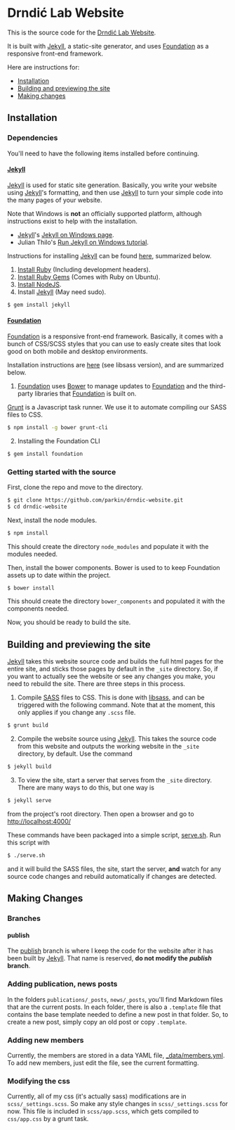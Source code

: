 # Drndić Lab Website

This is the source code for the [Drndić Lab Website](http://www.physics.upenn.edu/drndicgroup/).

It is built with [Jekyll], a static-site generator, and uses [Foundation] as a responsive front-end framework.

Here are instructions for:

* [Installation](#installation)
* [Building and previewing the site](#building-and-previewing-the-site)
* [Making changes](#making-changes)

## Installation

### Dependencies

You'll need to have the following items installed before continuing.

#### [Jekyll]

[Jekyll] is used for static site generation. Basically, you write your website using [Jekyll]'s formatting, and then use [Jekyll] to turn your simple code into the many pages of your website.

Note that Windows is **not** an officially supported platform, although instructions exist to help with the installation.

 * [Jekyll]'s [Jekyll on Windows page](http://jekyllrb.com/docs/windows/#installation).
 * Julian Thilo's [Run Jekyll on Windows tutorial](http://jekyll-windows.juthilo.com/).

Instructions for installing [Jekyll] can be found [here](http://jekyllrb.com/docs/installation/), summarized below. 

 1. [Install Ruby](http://www.ruby-lang.org/en/downloads/) (Including development headers).
 2. [Install Ruby Gems](http://rubygems.org/pages/download) (Comes with Ruby on Ubuntu).
 3. [Install NodeJS](http://nodejs.org/).
 4. Install [Jekyll] (May need sudo). 
```bash
$ gem install jekyll
```

#### [Foundation]

[Foundation] is a responsive front-end framework. Basically, it comes with a bunch of CSS/SCSS styles that you can use to easly create sites that look good on both mobile and desktop environments.

Installation instructions are [here](http://foundation.zurb.com/docs/sass.html) (see libsass version), and are summarized below.

1. [Foundation] uses [Bower](http://bower.io/) to manage updates to [Foundation] and the third-party libraries that [Foundation] is built on.

  [Grunt](http://gruntjs.com/) is a Javascript task runner. We use it to automate compiling our SASS files to CSS.

  ```bash
$ npm install -g bower grunt-cli
  ```

2. Installing the Foundation CLI

  ```bash
$ gem install foundation
  ```

### Getting started with the source

First, clone the repo and move to the directory.

```bash
$ git clone https://github.com/parkin/drndic-website.git
$ cd drndic-website
```

Next, install the node modules.

```bash
$ npm install
```

This should create the directory `node_modules` and populate it with the modules needed.

Then, install the bower components. Bower is used to to keep Foundation assets up to date within the project.

```bash
$ bower install
```
This should create the directory `bower_components` and populated it with the components needed.

Now, you should be ready to build the site.

## Building and previewing the site

[Jekyll] takes this website source code and builds the full html pages for the entire site, and sticks those pages by default in the `_site` directory. So, if you want to actually see the website or see any changes you make, you need to rebuild the site. There are three steps in this process.

1. Compile [SASS](http://sass-lang.com/) files to CSS. This is done with [libsass](http://libsass.org/), and can be triggered with the following command. Note that at the moment, this only applies if you change any `.scss` file.

  ```bash
$ grunt build
  ```
  
2. Compile the website source using [Jekyll]. This takes the source code from this website and outputs the working website in the `_site` directory, by default. Use the command

  ```bash
$ jekyll build
  ```
3. To view the site, start a server that serves from the `_site` directory. There are many ways to do this, but one way is
 
  ```bash
$ jekyll serve
  ```
  
  from the project's root directory. Then open a browser and go to [http://localhost:4000/](http://localhost:4000/)

These commands have been packaged into a simple script, [serve.sh](https://github.com/parkin/drndic-website/blob/master/serve.sh). Run this script with

```bash
$ ./serve.sh
```

and it will build the SASS files, the site, start the server, **and** watch for any source code changes and rebuild automatically if changes are detected.

## Making Changes

### Branches

#### publish

The [publish](https://github.com/parkin/drndic-website/tree/publish) branch is where I keep the code for the website after it has been built by [Jekyll]. That name is reserved, **do not modify the** ***publish*** **branch**.

### Adding publication, news posts

In the folders `publications/_posts`, `news/_posts`, you'll find Markdown files that are the current posts. In each folder, there is also a `.template` file that contains the base template needed to define a new post in that folder. So, to create a new post, simply copy an old post or copy `.template`.

### Adding new members

Currently, the members are stored in a data YAML file, [_data/members.yml](https://github.com/parkin/drndic-website/blob/master/_data/members.yml). To add new members, just edit the file, see the current formatting.

### Modifying the css

Currently, all of my css (it's actually sass) modifications are in `scss/_settings.scss`. So make any style changes in `scss/_settings.scss` for now. This file is included in `scss/app.scss`, which gets compiled to `css/app.css` by a grunt task. 


[Jekyll]: http://jekyllrb.com/
[Foundation]: http://foundation.zurb.com/
